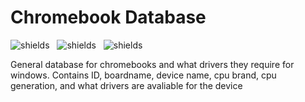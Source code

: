 # Chromebook Database
<img src="https://img.shields.io/github/downloads/Death7654/ChromebookDatabase/total" alt="shields">&nbsp;&nbsp;
<img src="https://img.shields.io/github/forks/Death7654/ChromebookDatabase?style=social" alt="shields">&nbsp;&nbsp;
<img src="https://img.shields.io/github/stars/Death7654/ChromebookDatabase?style=social" alt="shields">

General database for chromebooks and what drivers they require for windows. Contains ID, boardname, device name, cpu brand, cpu generation, and what drivers are avaliable for the device
